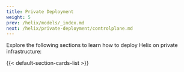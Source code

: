 ```yaml
---
title: Private Deployment
weight: 5
prev: /helix/models/_index.md
next: /helix/private-deployment/controlplane.md
---
```


Explore the following sections to learn how to deploy Helix on private infrastructure:

<!--more-->

{{< default-section-cards-list >}}